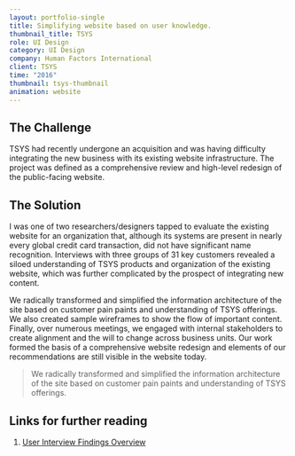 ```yaml
---
layout: portfolio-single
title: Simplifying website based on user knowledge.
thumbnail_title: TSYS
role: UI Design
category: UI Design
company: Human Factors International
client: TSYS
time: "2016"
thumbnail: tsys-thumbnail
animation: website
---
```


## The Challenge

TSYS had recently undergone an acquisition and was having difficulty integrating the new business with its existing website infrastructure. The project was defined as a comprehensive review and high-level redesign of the public-facing website.


## The Solution

I was one of two researchers/designers tapped to evaluate the existing website for an organization that, although its systems are present in nearly every global credit card transaction, did not have significant name recognition. Interviews with three groups of 31 key customers revealed a siloed understanding of TSYS products and organization of the existing website, which was further complicated by the prospect of integrating new content.

We radically transformed and simplified the information architecture of the site based on customer pain paints and understanding of TSYS offerings. We also created sample wireframes to show the flow of important content. Finally, over numerous meetings, we engaged with internal stakeholders to create alignment and the will to change across business units. Our work formed the basis of a comprehensive website redesign and elements of our recommendations are still visible in the website today.

> We radically transformed and simplified the information architecture of the site based on customer pain paints and understanding of TSYS offerings.

## Links for further reading

1. [User Interview Findings Overview](/downloads/TSYS_User_Interview_Findings_Overview_103116.pdf)

